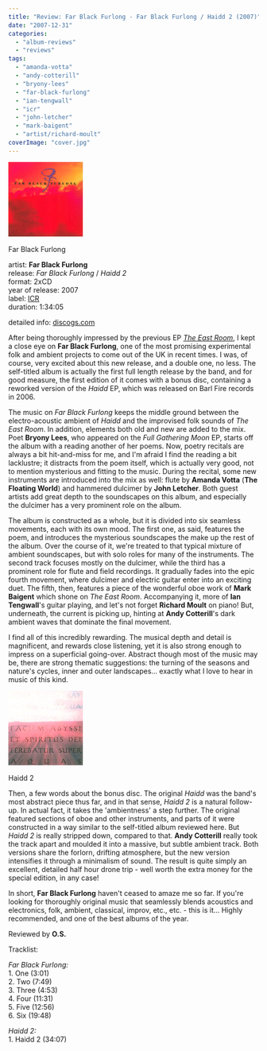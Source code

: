 ```yaml
---
title: "Review: Far Black Furlong - Far Black Furlong / Haidd 2 (2007)"
date: "2007-12-31"
categories: 
  - "album-reviews"
  - "reviews"
tags: 
  - "amanda-votta"
  - "andy-cotterill"
  - "bryony-lees"
  - "far-black-furlong"
  - "ian-tengwall"
  - "icr"
  - "john-letcher"
  - "mark-baigent"
  - "artist/richard-moult"
coverImage: "cover.jpg"
---
```


[![](images/fbf_fbf.jpg)](http://www.eveningoflight.nl/wordpress/wp-content/uploads/2011/06/fbf_fbf.jpg)

Far Black Furlong

artist: **Far Black Furlong**  
release: _Far Black Furlong_ / _Haidd 2_  
format: 2xCD  
year of release: 2007  
label: [ICR](http://www.icrdistribution.com/)  
duration: 1:34:05

detailed info: [discogs.com](http://www.discogs.com/Far-Black-Furlong-Far-Black-Furlong-Haidd-2/release/1113414)

After being thoroughly impressed by the previous EP [_The East Room_](http://www.eveningoflight.nl/2007/10/01/review-far-black-furlong-the-east-room-2006/), I kept a close eye on **Far Black Furlong**, one of the most promising experimental folk and ambient projects to come out of the UK in recent times. I was, of course, very excited about this new release, and a double one, no less. The self-titled album is actually the first full length release by the band, and for good measure, the first edition of it comes with a bonus disc, containing a reworked version of the _Haidd_ EP, which was released on Barl Fire records in 2006.

The music on _Far Black Furlong_ keeps the middle ground between the electro-acoustic ambient of _Haidd_ and the improvised folk sounds of _The East Room_. In addition, elements both old and new are added to the mix. Poet **Bryony Lees**, who appeared on the _Full Gathering Moon_ EP, starts off the album with a reading another of her poems. Now, poetry recitals are always a bit hit-and-miss for me, and I'm afraid I find the reading a bit lacklustre; it distracts from the poem itself, which is actually very good, not to mention mysterious and fitting to the music. During the recital, some new instruments are introduced into the mix as well: flute by **Amanda Votta** (**The Floating World**) and hammered dulcimer by **John Letcher**. Both guest artists add great depth to the soundscapes on this album, and especially the dulcimer has a very prominent role on the album.

The album is constructed as a whole, but it is divided into six seamless movements, each with its own mood. The first one, as said, features the poem, and introduces the mysterious soundscapes the make up the rest of the album. Over the course of it, we're treated to that typical mixture of ambient soundscapes, but with solo roles for many of the instruments. The second track focuses mostly on the dulcimer, while the third has a prominent role for flute and field recordings. It gradually fades into the epic fourth movement, where dulcimer and electric guitar enter into an exciting duet. The fifth, then, features a piece of the wonderful oboe work of **Mark Baigent** which shone on _The East Room_. Accompanying it, more of **Ian Tengwall**'s guitar playing, and let's not forget **Richard Moult** on piano! But, underneath, the current is picking up, hinting at **Andy Cotterill**'s dark ambient waves that dominate the final movement.

I find all of this incredibly rewarding. The musical depth and detail is magnificent, and rewards close listening, yet it is also strong enough to impress on a superficial going-over. Abstract though most of the music may be, there are strong thematic suggestions: the turning of the seasons and nature's cycles, inner and outer landscapes... exactly what I love to hear in music of this kind.

[![](images/fbf_h2.jpg)](http://www.eveningoflight.nl/wordpress/wp-content/uploads/2011/06/fbf_h2.jpg)

Haidd 2

Then, a few words about the bonus disc. The original _Haidd_ was the band's most abstract piece thus far, and in that sense, _Haidd 2_ is a natural follow-up. In actual fact, it takes the 'ambientness' a step further. The original featured sections of oboe and other instruments, and parts of it were constructed in a way similar to the self-titled album reviewed here. But _Haidd 2_ is really stripped down, compared to that. **Andy Cotterill** really took the track apart and moulded it into a massive, but subtle ambient track. Both versions share the forlorn, drifting atmosphere, but the new version intensifies it through a minimalism of sound. The result is quite simply an excellent, detailed half hour drone trip - well worth the extra money for the special edition, in any case!

In short, **Far Black Furlong** haven't ceased to amaze me so far. If you're looking for thoroughly original music that seamlessly blends acoustics and electronics, folk, ambient, classical, improv, etc., etc. - this is it... Highly recommended, and one of the best albums of the year.

Reviewed by **O.S.**

Tracklist:

_Far Black Furlong:_  
1\. One (3:01)  
2\. Two (7:49)  
3\. Three (4:53)  
4\. Four (11:31)  
5\. Five (12:56)  
6\. Six (19:48)

_Haidd 2:_  
1\. Haidd 2 (34:07)
